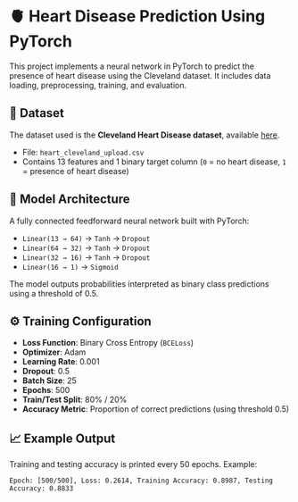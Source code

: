 # 🫀 Heart Disease Prediction Using PyTorch

This project implements a neural network in PyTorch to predict the presence of heart disease using the Cleveland dataset. It includes data loading, preprocessing, training, and evaluation.

## 📂 Dataset

The dataset used is the **Cleveland Heart Disease dataset**, available [here](https://www.kaggle.com/datasets/ritwikb3/heart-disease-cleveland).

- File: `heart_cleveland_upload.csv`
- Contains 13 features and 1 binary target column (`0` = no heart disease, `1` = presence of heart disease)

## 🧠 Model Architecture

A fully connected feedforward neural network built with PyTorch:
- `Linear(13 → 64)` → `Tanh` → `Dropout`
- `Linear(64 → 32)` → `Tanh` → `Dropout`
- `Linear(32 → 16)` → `Tanh` → `Dropout`
- `Linear(16 → 1)` → `Sigmoid`

The model outputs probabilities interpreted as binary class predictions using a threshold of 0.5.

## ⚙️ Training Configuration

- **Loss Function**: Binary Cross Entropy (`BCELoss`)
- **Optimizer**: Adam
- **Learning Rate**: 0.001
- **Dropout**: 0.5
- **Batch Size**: 25
- **Epochs**: 500
- **Train/Test Split**: 80% / 20%
- **Accuracy Metric**: Proportion of correct predictions (using threshold 0.5)

## 📈 Example Output

Training and testing accuracy is printed every 50 epochs. Example:

```
Epoch: [500/500], Loss: 0.2614, Training Accuracy: 0.8987, Testing Accuracy: 0.8833
```
